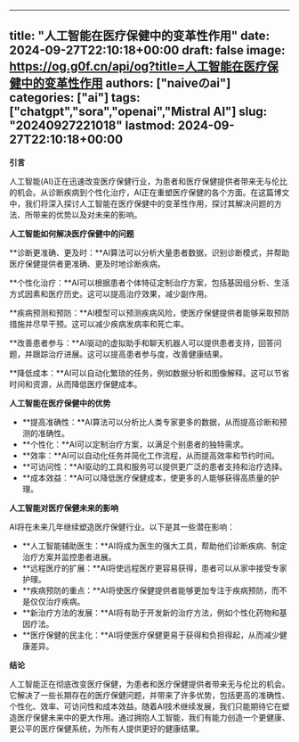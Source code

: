 
---
title: "人工智能在医疗保健中的变革性作用"
date: 2024-09-27T22:10:18+00:00
draft: false
image: https://og.g0f.cn/api/og?title=人工智能在医疗保健中的变革性作用
authors: ["naiveのai"]
categories: ["ai"]
tags: ["chatgpt","sora","openai","Mistral AI"]
slug: "20240927221018"
lastmod: 2024-09-27T22:10:18+00:00
---
**引言**

人工智能(AI)正在迅速改变医疗保健行业，为患者和医疗保健提供者带来无与伦比的机会。从诊断疾病到个性化治疗，AI正在重塑医疗保健的各个方面。在这篇博文中，我们将深入探讨人工智能在医疗保健中的变革性作用，探讨其解决问题的方法、所带来的优势以及对未来的影响。

**人工智能如何解决医疗保健中的问题**

**诊断更准确、更及时：**AI算法可以分析大量患者数据，识别诊断模式，并帮助医疗保健提供者更准确、更及时地诊断疾病。

**个性化治疗：**AI可以根据患者个体特征定制治疗方案，包括基因组分析、生活方式因素和医疗历史。这可以提高治疗效果，减少副作用。

**疾病预测和预防：**AI模型可以预测疾病风险，使医疗保健提供者能够采取预防措施并尽早干预。这可以减少疾病发病率和死亡率。

**改善患者参与：**AI驱动的虚拟助手和聊天机器人可以提供患者支持，回答问题，并跟踪治疗进展。这可以提高患者参与度，改善健康结果。

**降低成本：**AI可以自动化繁琐的任务，例如数据分析和图像解释。这可以节省时间和资源，从而降低医疗保健成本。

**人工智能在医疗保健中的优势**

* **提高准确性：**AI算法可以分析比人类专家更多的数据，从而提高诊断和预测的准确性。
* **个性化：**AI可以定制治疗方案，以满足个别患者的独特需求。
* **效率：**AI可以自动化任务并简化工作流程，从而提高效率和节约时间。
* **可访问性：**AI驱动的工具和服务可以提供更广泛的患者支持和治疗选择。
* **成本效益：**AI可以降低医疗保健成本，使更多的人能够获得高质量的护理。

**人工智能对医疗保健未来的影响**

AI将在未来几年继续塑造医疗保健行业。以下是其一些潜在影响：

* **人工智能辅助医生：**AI将成为医生的强大工具，帮助他们诊断疾病、制定治疗方案并监控患者进展。
* **远程医疗的扩展：**AI将使远程医疗更容易获得，患者可以从家中接受专家护理。
* **疾病预防的重点：**AI将使医疗保健提供者能够更加专注于疾病预防，而不是仅仅治疗疾病。
* **新治疗方法的发展：**AI将有助于开发新的治疗方法，例如个性化药物和基因疗法。
* **医疗保健的民主化：**AI将使医疗保健更易于获得和负担得起，从而减少健康差异。

**结论**

人工智能正在彻底改变医疗保健，为患者和医疗保健提供者带来无与伦比的机会。它解决了一些长期存在的医疗保健问题，并带来了许多优势，包括更高的准确性、个性化、效率、可访问性和成本效益。随着AI技术继续发展，我们只能期待它在塑造医疗保健未来中的更大作用。通过拥抱人工智能，我们有能力创造一个更健康、更公平的医疗保健系统，为所有人提供更好的健康结果。